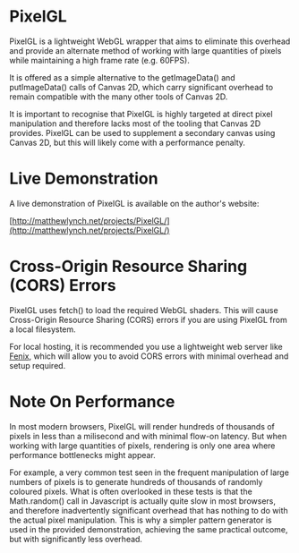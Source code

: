 # PixelGL
PixelGL is a lightweight WebGL wrapper that aims to eliminate this overhead and provide an alternate method of working with large quantities of pixels while maintaining a high frame rate (e.g. 60FPS).

It is offered as a simple alternative to the getImageData() and putImageData() calls of Canvas 2D, which carry significant overhead to remain compatible with the many other tools of Canvas 2D.

It is important to recognise that PixelGL is highly targeted at direct pixel manipulation and therefore lacks most of the tooling that Canvas 2D provides. PixelGL can be used to supplement a secondary canvas using Canvas 2D, but this will likely come with a performance penalty.

# Live Demonstration
A live demonstration of PixelGL is available on the author's website:

[http://matthewlynch.net/projects/PixelGL/](http://matthewlynch.net/projects/PixelGL/)

# Cross-Origin Resource Sharing (CORS) Errors
PixelGL uses fetch() to load the required WebGL shaders. This will cause Cross-Origin Resource Sharing (CORS) errors if you are using PixelGL from a local filesystem.

For local hosting, it is recommended you use a lightweight web server like [Fenix](http://fenixwebserver.com/), which will allow you to avoid CORS errors with minimal overhead and setup required.

# Note On Performance
In most modern browsers, PixelGL will render hundreds of thousands of pixels in less than a milisecond and with minimal flow-on latency. But when working with large quantities of pixels, rendering is only one area where performance bottlenecks might appear.

For example, a very common test seen in the frequent manipulation of large numbers of pixels is to generate hundreds of thousands of randomly coloured pixels. What is often overlooked in these tests is that the Math.random() call in Javascript is actually quite slow in most browsers, and therefore inadvertently significant overhead that has nothing to do with the actual pixel manipulation. This is why a simpler pattern generator is used in the provided demonstration, achieving the same practical outcome, but with significantly less overhead.
